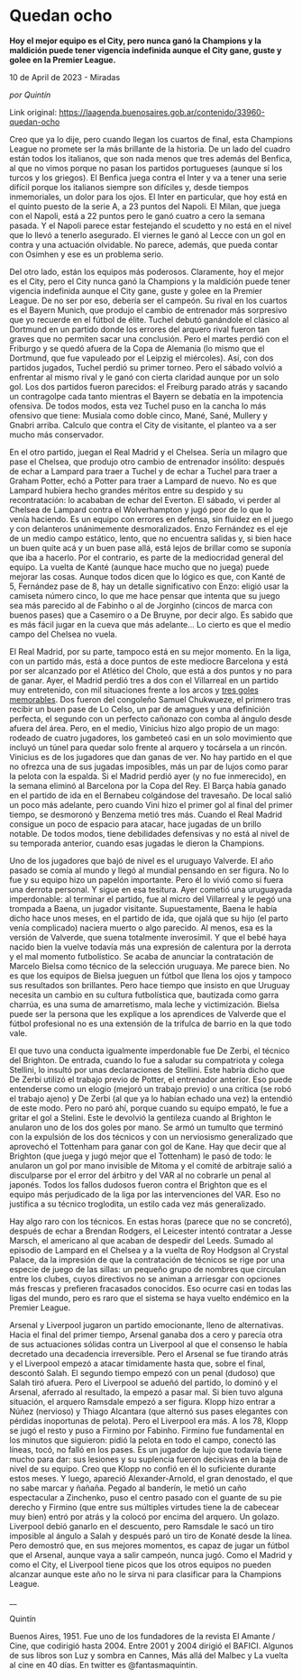 # Quedan ocho

**Hoy el mejor equipo es el City, pero nunca ganó la Champions y la maldición puede tener vigencia indefinida aunque el City gane, guste y golee en la Premier League.**

10 de April de 2023 - Miradas

_por Quintín_

Link original: https://laagenda.buenosaires.gob.ar/contenido/33960-quedan-ocho



Creo que ya lo dije, pero cuando llegan los cuartos de final, esta Champions League no promete ser la más brillante de la historia. De un lado del cuadro están todos los italianos, que son nada menos que tres además del Benfica, al que no vimos porque no pasan los partidos portugueses (aunque sí los turcos y los griegos). El Benfica juega contra el Inter y va a tener una serie difícil porque los italianos siempre son difíciles y, desde tiempos inmemoriales, un dolor para los ojos. El Inter en particular, que hoy está en el quinto puesto de la serie A, a 23 puntos del Napoli. El Milan, que juega con el Napoli, está a 22 puntos pero le ganó cuatro a cero la semana pasada. Y el Napoli parece estar festejando el scudetto y no está en el nivel que lo llevó a tenerlo asegurado. El viernes le ganó al Lecce con un gol en contra y una actuación olvidable. No parece, además, que pueda contar con Osimhen y ese es un problema serio.




Del otro lado, están los equipos más poderosos. Claramente, hoy el mejor es el City, pero el City nunca ganó la Champions y la maldición puede tener vigencia indefinida aunque el City gane, guste y golee en la Premier League. De no ser por eso, debería ser el campeón. Su rival en los cuartos es el Bayern Munich, que produjo el cambio de entrenador más sorpresivo que yo recuerde en el fútbol de élite. Tuchel debutó ganándole el clásico al Dortmund en un partido donde los errores del arquero rival fueron tan graves que no permiten sacar una conclusión. Pero el martes perdió con el Friburgo y se quedó afuera de la Copa de Alemania (lo mismo que el Dortmund, que fue vapuleado por el Leipzig el miércoles). Así, con dos partidos jugados, Tuchel perdió su primer torneo. Pero el sábado volvió a enfrentar al mismo rival y le ganó con cierta claridad aunque por un solo gol. Los dos partidos fueron parecidos: el Freiburg parado atrás y sacando un contragolpe cada tanto mientras el Bayern se debatía en la impotencia ofensiva. De todos modos, esta vez Tuchel puso en la cancha lo más ofensivo que tiene: Musiala como doble cinco, Mané, Sané, Mullery y Gnabri arriba. Calculo que contra el City de visitante, el planteo va a ser mucho más conservador.




En el otro partido, juegan el Real Madrid y el Chelsea. Sería un milagro que pase el Chelsea, que produjo otro cambio de entrenador insólito: después de echar a Lampard para traer a Tuchel y de echar a Tuchel para traer a Graham Potter, echó a Potter para traer a Lampard de nuevo. No es que Lampard hubiera hecho grandes méritos entre su despido y su recontratación: lo acababan de echar del Everton. El sábado, vi perder al Chelsea de Lampard contra el Wolverhampton y jugó peor de lo que lo venía haciendo. Es un equipo con errores en defensa, sin fluidez en el juego y con delanteros unánimemente desmoralizados. Enzo Fernández es el eje de un medio campo estático, lento, que no encuentra salidas y, si bien hace un buen quite acá y un buen pase allá, está lejos de brillar como se suponía que iba a hacerlo. Por el contrario, es parte de la mediocridad general del equipo. La vuelta de Kanté (aunque hace mucho que no juega) puede mejorar las cosas. Aunque todos dicen que lo lógico es que, con Kanté de 5, Fernández pase de 8, hay un detalle significativo con Enzo: eligió usar la camiseta número cinco, lo que me hace pensar que intenta que su juego sea más parecido al de Fabinho o al de Jorginho (cincos de marca con buenos pases) que a Casemiro o a De Bruyne, por decir algo. Es sabido que es más fácil jugar en la cueva que más adelante... Lo cierto es que el medio campo del Chelsea no vuela.




El Real Madrid, por su parte, tampoco está en su mejor momento. En la liga, con un partido más, está a doce puntos de este mediocre Barcelona y está por ser alcanzado por el Atlético del Cholo, que está a dos puntos y no para de ganar. Ayer, el Madrid perdió tres a dos con el Villarreal en un partido muy entretenido, con mil situaciones frente a los arcos y [tres goles memorables](https://www.youtube.com/watch?v=hV37fPOlP3w&feature=onebox). Dos fueron del congoleño Samuel Chukwueze, el primero tras recibir un buen pase de Lo Celso, un par de amagues y una definición perfecta, el segundo con un perfecto cañonazo con comba al ángulo desde afuera del área. Pero, en el medio, Vinicius hizo algo propio de un mago: rodeado de cuatro jugadores, los gambeteó casi en un solo movimiento que incluyó un túnel para quedar solo frente al arquero y tocársela a un rincón. Vinicius es de los jugadores que dan ganas de ver. No hay partido en el que no ofrezca una de sus jugadas imposibles, más un par de lujos como parar la pelota con la espalda. Si el Madrid perdió ayer (y no fue inmerecido), en la semana eliminó al Barcelona por la Copa del Rey. El Barça había ganado en el partido de ida en el Bernabeu colgándose del travesaño. De local salió un poco más adelante, pero cuando Vini hizo el primer gol al final del primer tiempo, se desmoronó y Benzema metió tres más. Cuando el Real Madrid consigue un poco de espacio para atacar, hace jugadas de un brillo notable. De todos modos, tiene debilidades defensivas y no está al nivel de su temporada anterior, cuando esas jugadas le dieron la Champions.




Uno de los jugadores que bajó de nivel es el uruguayo Valverde. El año pasado se comía al mundo y llegó al mundial pensando en ser figura. No lo fue y su equipo hizo un papelón importante. Pero él lo vivió como si fuera una derrota personal. Y sigue en esa tesitura. Ayer cometió una uruguayada imperdonable: al terminar el partido, fue al micro del Villarreal y le pegó una trompada a Baena, un jugador visitante. Supuestamente, Baena le había dicho hace unos meses, en el partido de ida, que ojalá que su hijo (el parto venía complicado) naciera muerto o algo parecido. Al menos, esa es la versión de Valverde, que suena totalmente inverosímil. Y que el bebé haya nacido bien la vuelve todavía más una expresión de calentura por la derrota y el mal momento futbolístico. Se acaba de anunciar la contratación de Marcelo Bielsa como técnico de la selección uruguaya. Me parece bien. No es que los equipos de Bielsa jueguen un fútbol que llena los ojos y tampoco sus resultados son brillantes. Pero hace tiempo que insisto en que Uruguay necesita un cambio en su cultura futbolística que, bautizada como garra charrúa, es una suma de amarretismo, mala leche y victimización. Bielsa puede ser la persona que les explique a los aprendices de Valverde que el fútbol profesional no es una extensión de la trifulca de barrio en la que todo vale.




El que tuvo una conducta igualmente imperdonable fue De Zerbi, el técnico del Brighton. De entrada, cuando lo fue a saludar su compatriota y colega Stellini, lo insultó por unas declaraciones de Stellini. Este habría dicho que De Zerbi utilizó el trabajo previo de Potter, el entrenador anterior. Eso puede entenderse como un elogio (mejoró un trabajo previo) o una crítica (se robó el trabajo ajeno) y De Zerbi (al que ya lo habían echado una vez) la entendió de este modo. Pero no paró ahí, porque cuando su equipo empató, le fue a gritar el gol a Stelini. Este le devolvió la gentileza cuando al Brighton le anularon uno de los dos goles por mano. Se armó un tumulto que terminó con la expulsión de los dos técnicos y con un nerviosismo generalizado que aprovechó el Tottenham para ganar con gol de Kane. Hay que decir que al Brighton (que juega y jugó mejor que el Tottenham) le pasó de todo: le anularon un gol por mano invisible de Mitoma y el comité de arbitraje salió a disculparse por el error del árbitro y del VAR al no cobrarle un penal al japonés. Todos los fallos dudosos fueron contra el Brighton que es el equipo más perjudicado de la liga por las intervenciones del VAR. Eso no justifica a su técnico troglodita, un estilo cada vez más generalizado.




Hay algo raro con los técnicos. En estas horas (parece que no se concretó), después de echar a Brendan Rodgers, el Leicester intentó contratar a Jesse Marsch, el americano al que acaban de despedir del Leeds. Sumado al episodio de Lampard en el Chelsea y a la vuelta de Roy Hodgson al Crystal Palace, da la impresión de que la contratación de técnicos se rige por una especie de juego de las sillas: un pequeño grupo de nombres que circulan entre los clubes, cuyos directivos no se animan a arriesgar con opciones más frescas y prefieren fracasados conocidos. Eso ocurre casi en todas las ligas del mundo, pero es raro que el sistema se haya vuelto endémico en la Premier League.




Arsenal y Liverpool jugaron un partido emocionante, lleno de alternativas. Hacia el final del primer tiempo, Arsenal ganaba dos a cero y parecía otra de sus actuaciones sólidas contra un Liverpool al que el consenso le había decretado una decadencia irreversible. Pero el Arsenal se fue tirando atrás y el Liverpool empezó a atacar tímidamente hasta que, sobre el final, descontó Salah. El segundo tiempo empezó con un penal (dudoso) que Salah tiró afuera. Pero el Liverpool se adueñó del partido, lo dominó y el Arsenal, aferrado al resultado, la empezó a pasar mal. Si bien tuvo alguna situación, el arquero Ramsdale empezó a ser figura. Klopp hizo entrar a Núñez (nervioso) y Thiago Alcantara (que alternó sus pases elegantes con pérdidas inoportunas de pelota). Pero el Liverpool era más. A los 78, Klopp se jugó el resto y puso a Firmino por Fabinho. Firmino fue fundamental en los minutos que siguieron: pidió la pelota en todo el campo, conectó las líneas, tocó, no falló en los pases. Es un jugador de lujo que todavía tiene mucho para dar: sus lesiones y su suplencia fueron decisivas en la baja de nivel de su equipo. Creo que Klopp no confió en él lo suficiente durante estos meses. Y luego, apareció Alexander-Arnold, el gran denostado, el que no sabe marcar y ñañaña. Pegado al banderín, le metió un caño espectacular a Zinchenko, puso el centro pasado con el guante de su pie derecho y Firmino (que entre sus múltiples virtudes tiene la de cabecear muy bien) entró por atrás y la colocó por encima del arquero. Un golazo. Liverpool debió ganarlo en el descuento, pero Ramsdale le sacó un tiro imposible al ángulo a Salah y después paró un tiro de Konaté desde la línea. Pero demostró que, en sus mejores momentos, es capaz de jugar un fútbol que el Arsenal, aunque vaya a salir campeón, nunca jugó. Como el Madrid y como el City, el Liverpool tiene picos que los otros equipos no pueden alcanzar aunque este año no le sirva ni para clasificar para la Champions League.




\_\_




Quintín




Buenos Aires, 1951. Fue uno de los fundadores de la revista El Amante / Cine, que codirigió hasta 2004. Entre 2001 y 2004 dirigió el BAFICI. Algunos de sus libros son Luz y sombra en Cannes, Más allá del Malbec y La vuelta al cine en 40 días. En twitter es @fantasmaquintin.



